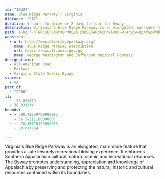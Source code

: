 ```yaml
---
id: "10327"
name: Blue Ridge Parkway - Virginia
distance: "217"
duration: 6 hours to drive or 2 days to tour the Byway
description: Virginia's Blue Ridge Parkway is an elongated, man-made feature that provides a safe leisurely recreational driving experience. It embraces Southern Appalachian cultural, natural, scenic and recreational resources. The Byway promotes understanding, appreciation and knowledge of Appalachia by preserving and protecting the natural, historic and cultural resources contained within its boundaries.
path: e~bgFr~h`NRKJEFGd@YXQPMbCyA|@UdBElARdAj@r@l@n@~@|ArDjA~DpAfGp@fBb@f@b@X|E~Ax@r@Xr@NjBc@fCoAlESxB?rCRrBn@jCbAxBtAbBlAp@tAP|@CtAa@pDwBnA[d@Er@Dt@XbAr@\d@|E|I~AnEz@nEzBhOzAfG|ArE|EbL|DxHbDzFbBbCrAlArBfAxHzBrBHpFc@dBEpBTbAZ~@p@hAdAhFfHrAnAhBx@fFjAx@f@r@v@bC`ErCxDbBdBtDnCpBv@xANrFOvBL`B`@vAx@n@p@^x@n@xBNzA\~INdBn@lDhAnCrCvD~MhMlCrDhEbHxBhC|BzAlE`BdO|BrCfAzIlFhAP~AIbAYhAy@nEoElAy@vFeCbCmBh@y@j@sAdFsMhCiElC_D`BmAvCkA`Dm@|Ee@xA_@rFyBtAK|Ab@x@r@d@n@n@pBp@~Cx@fC`AxBx@lAjDvDvHhHrC~CrBrCxC`Ft@jCTtBAdCe@nFJjAh@`Bx@pAbAjA~AlAbAl@nA^r@DnAKrReFnB[vA@rE~@bAJv@GpDqAn@KlADhAp@p@lA`@xAj@lDfAtDj@jAt@jApCdDx@lAd@hAh@jCRzCC|CU`JH~Ah@rBrDlFNl@Dz@OjBsBzEi@pCErANdBr@zBx@rA~AxAhBp@hDn@x@\b@d@j@fAhAxEp@dBd@`ArAxAbCvArA`@tAV|@@zCW`BHp@Xf@`@^h@^lAJ`BG~@S`Au@vAgB`Cc@vAI`CPzC@vASdCWfAsBlE]xABxBt@zHr@xC~@lBx@jAfEfExBxCnAzBrE`KpBxChAlAdBrAjHrDnAxAxBjEx@lA`FrE~AxB~MxXnCxDv@tAp@vB`AlFh@`BhAdB~CxD~BrEx@lA`DxChDfCvBpAhBh@dDn@fBh@pFpDnF`BrA~@bDzCfDrB|B~@hAVhAFbEA~@Ll@\z@z@hA~CbA~ApMnKfBfBj@dA`C`Ht@|Ar@z@fFnEnAhBz@lB`BlHd@tAh@fArDjElDpDjA|@fC~AzFjChDxBrDtCbAh@vIzBbBrAr@xA~AzHbCdF^rB^lFX~A~@zBl@~@nAlA`HjDxB`BrApAnCfElH|RvAjClDhE|H~FbAdAdAtAbCvE~Zpt@dAlDD`AEnBe@`Bm@~@}HzFgB`AiDvA_AJiDEi@Dc@X]^[z@y@rDs@`Au@b@}@DoAe@wKgJmAw@_A]i@IyADiA^iA~@e@x@]dAUdB?bAb@pFJrBIbKHnJNvEhAbONlEo@tIu@~Di@rBgB`Es@bAkBfBiArAS`@YhAInBXpDBlGS`Fe@tFm@zEe@bCo@zBcFlMMn@IrAF|CxEhURzCWxBe@z@eAj@gFp@wJlC}AJyASoAk@kBsBkAkBS_@UoAUqFc@{@m@_@q@?m@Te@j@aD`Fi@\o@Li@?}JgBaE_Aq@IwAHeBz@_@v@StAC|@Fr@pAfELxAEfAs@`FBrGYrBm@vBOfAHjBXxAJfABp@U`AWd@YRqA\kHKqI}@_AGc@DyAfAoBpC_@hA?hAPl@XZjJrCh@p@XrAm@xGHf@Td@x@^pEEbAJx@Zn@v@^`B?fKNdA~@`CfB|Bt@lAh@fBDdBEz@O|@Od@s@`AmA^kCKwCm@e@_@]g@uBsF}@mAe@Qw@EuA^e@l@gBrDwErGa@fAi@`C]rCQxCJ~Fb@zDn@dDhAxChArB`HlJnAfCt@xB\`BT`DE|GJ`F~@tHbArGfB`JxCbMlCfJhBjFhCtFrAzBnLlP~@nBbBpFf@rDvA~PlArKhAdH~CzNXbCd@rJx@dErAfDt^~z@dAdE`EpVjA~EhAtCfBdCx@t@vFjDr@x@h@rANx@@dAOfITtBv@~DrDrNlBtFp@lA`D~C`@x@b@dBTrBBlAKpCm@hFB~APx@Vf@h@h@hFlCrBfB^p@nChG`BtClWb]n@j@h@Xx@DTIr@a@Xa@Nq@TuBB}ACmB_@}K?o@RoAn@mArEwBh@s@n@gBlBoNp@_Dl@kBr@kBtDqGbAqA|CaBr@W|Ea@xBLn@RfGjCpDbC`B|AnI~EnAX~A@`GkAtAEjDNrBIhCo@tAq@n@w@dEqJxCyDjAs@pAe@tBa@pFc@vDArCRbBjArIdJhDvEvBfDlAdCd@`CBzBa@pFB~@TrAb@x@|AdBnDfCfAdAhBfChAtBp@|@fAf@~APrBKfJeAvA?hAPh@Xt@dAvCnKn@~@`@^h@TfAHn@KdCs@`AM~ABt@TpA`AbDtFhAdA`@LpAEjAi@r@eAtBqF`@[nA]jAHhAz@fFlJhBdCh@X|CdAr@l@h@x@dA~Dd@hAvD~F|ApCtBlFpDnEZr@VdBh@lHnAtEzApCjCtCrBpA|D`BpAP`EDhBl@r@dAz@zE^lAV^nAjAfCtAnAb@lDf@~@?x@Qz@i@fFkF~@u@hA_@rAIfDd@fCr@x@^hAv@hD`Eh@j@d@RrAXrCDhBNhA|@rChFn@p@l@^p@LtDBp@X|@~@h@hANpFRlAn@lAlGxF^j@b@hBNnCTlBb@fAh@j@bCfBdARt@KzDuB^Kn@?r@JTJZb@fAvChAtDt@jDBdAw@tIBjAR~AZtAlA~Cd@fB|@rHzAtE`BlClFpFrXhUdAlAl@`ChAfJRlDG~AQx@Yj@iAl@iA?i@Q}BuAuAWs@JYTY^Qj@IfAC~ALlCTrBn@bDdCzHFX?l@S|@o@l@}DfAyAx@iAzA_@hAY~ASzBVlChBrG@rA_@pAQRs@TgBTyCWiEgAgAOeABiBZqBv@iA~@qAxB{BtFeAdAcGr@qAj@{ClCs@^wB`@oCLgAZ[Ro@dAUlA@tBb@`ENdDKfF]~BYz@e@|@iA~@i@R}Gl@}Ax@u@fAYnA]`He@nG?|AHfBb@~BrDbInA~Ej@~AfA`BrD~Cr@rAh@lCJnFl@lD`AvCb@l@hDxCf@`AX|ANxDTzAZjA|@`B~@pAx@r@x@`@lAP~DOd@DZEH?P?hC`BlA`AbCjCxAlB`HbL~@jAbBhArE|Bn@t@~BjEr@p@bAn@~BbA`CrAp@f@r@x@n@fAfAvCh@fD^fFn@jBhBzDr@rB~E|QfDrJvClGhAlBdAjAlBxAx@`AxBfFjAlAzEdDx@~@zAjCv@ZhEx@~@\pDfEn@XfE~@bFtElCj@|AJd@LtA~AfAlBn@j@t@NpCVh@Rn@XbBjBnAl@pIr@bC|@~A`ApIlIzJtHfItKhPlPhArBbChHZd@lAd@nCEx@@|@TfJnG~@d@zGdBhGbCfCvAxA?^Ll@lB^h@|FlF~CbBpBp@jAl@fA~@hAdBtClHhAlAfCx@zJrApHvAxJvCtF|BhSzL~DxA`ExClDzCbH`H|AdAdBXxAMhAw@vByClAu@z@W~AS`EYpD?pARpBx@bB~AjCzGhA~Bx@jApA~@jAf@rAXfERxCp@vAfAhCxDnBzAlHpDlFlBrAFpFmAbABnATlAx@d@l@|BvG~@rAx@h@xAd@vEb@zMfDzACr@O|AeAdAqAlAoBtA}CpCcMr@gCp@gBlAiBd@[n@Ef@Jd@j@Th@rBzKXv@b@p@h@`@lDdBlGrFhEzBt@dA\~AB`AIxAi@xAgCxCk@~@WfA?j@\tAr@jAzCpDnFpFjB|Al@P~@BlAUrEmBlCe@vFKxEB`IZ|C^hAVjBt@`@Zl@l@v@x@PRLPLRVf@h@lAXd@HZH`@Dh@Db@@nB@xAB|@FjAHd@Tp@HZN^JXR\Xb@VVXZJJPLTR`@Td@Pb@NtDx@hBXt@LxBd@nAX\H\R`@Z`@^vBzBZXXT`@Rn@V~@Zp@XZTVVNRDFJNNXJVHb@Ll@PlAHf@Jb@HVTf@HJLPNH`@Tj@NVBXARA`@Kr@[nB{@h@[b@Qx@Q`@Gp@En@AXA^C`@Bf@Hj@LjA`@b@HLBB?LDdC`Aj@TVFRDRDb@@RCJCRIVUjAiBTUPMRMREXCZBTDLFPJ`@ZhAnAbBhB^d@tAdBr@^h@LjAErAs@hAgB^_AxDoPl@kBd@y@nAgBfB_BxBmAxBk@~@E|@HdAZv@d@xAfBxClGx@|@lA`@h@Cx@]PQv@cBd@}BTkDAsDSuBY}AsDqLy@qDi@qRu@mFOkCJ_Ah@oA~@y@rA]|@EjBVv@XhCzAh@Pj@?f@M|DeC`AEpAd@xEdDbDfBpDdAvLrBlBn@~DxBxB|@bC^nGFhBVd@X^d@Rh@JdA?~@oAhJNbBb@t@^\x@RbF_@|@D~Br@xDlCdF`ErIxIfBxAnBlArEpB~LbDbBVhCDlDe@nBAr@FlGrAbBL`FSbFe@rA?x@LhAn@z@hAfDxIh@l@h@X`ANp@Kt@]|EmEr@YbAOtA@|A^jK~DhBXn@?tAW`Be@hD{A|B}AtAcBbB}Cx@mArCmCfDkCdFoEpDsFbByEd@yBd@cDfBcRj@wCf@sAbBmCbCgBdCw@vB_@pLD|DYvC_@jNaCbFe@`EQ|F?zKd@hHx@zD|@fH`DbFtDbB|Bh@hBPvA^rGf@lCxA`C^^rA~@bF`BzGbA|Ef@dPlAzARtHpCfGl@xCv@hBz@`BrAn@jA~AzHb@fB^x@|CvD~@rA~B`FvGzIvDnGlCzHbElNfD`I~@`DT|AbBxZ^vDlAtJZrAd@nAbBdCfAr@x@\zB^vACrBk@tDuBfA]`GYbGiApK}@dIiAlEWhB?`IXnBZ|BpAjA~@fClCb@x@ZdAN~AAlAiArHQzHkBhKMpBAhBTnD^rBn@nBdGrMTz@vEjb@hAtIdB~FfCnGp@~B`@fBZjDHhGItLObCi@`FKxB?pr@D`HP~E`BbVNlE?`F]xDe@tCm@|A{@dBwAbByBbBmJfF}ClCeAxAmAlCcGpQm@|@o@p@eBf@}@CmAa@eByAgD_FsAmAcBs@kAE}@JkJ~BaBn@}CdBaCvBsBfCqArBc@dAOt@NdA^^^J`E_@rEEt@Sl@YrBmB~AeAbBs@j@ErAPbAh@~@lAh@vBHdACfHlAhHDlAEbA_@~Bg@nA{@jBgGfKMr@Bf@Tp@f@^dCt@l@p@Tr@Dv@B`K]|HU|COfAo@fB}EzG}@vB[nBDj@Xx@h@^r@JrCErDm@xAk@hAy@lBsCv@_BpA{AdAq@|BSn@FrB|@vFbEx@bAh@fAh@fC@rBKjAs@~B_CxEObA@\Nd@|AfCZ~@PrAFtDLjAx@dDNlA?l@c@dBkH`La@x@Ox@Dx@^z@rB~Ax@~@^vA?zAsBvODvAbAxEDx@EzAi@|Dk@rCgFxPwA~Gq@zFOrC?xAFd@R`@ZXfAT|DkA|CK~@Sn@e@r@qAt@u@r@W|CGd@Yl@_AdA_DZY`Cu@h@]|DuFxBkBzAy@pAe@jAAb@L^XXr@Dl@O|CBrATr@bBxCh@nAXxAXvC^tAh@v@lH~EtArANXHl@?z@S~CFdANl@Xl@`@^jDbB`@x@Lz@nAz[b@vBZj@l@j@fFpBzAFjDYv@Rh@x@p@~BxA`JPlDBrFM`CQl@Yb@u@l@sB`Aw@p@uAjBc@XeANyBOgAFeAXsBdAs@j@Uh@IvA|@hM?|@m@rFC\NhBlAnCnCvDr@f@vDtA|@v@n@fB~@~I^jBn@rBl@bAz@bApDlC~@`AhApBhAxDhDdP~AlKlAfLh@`Br@~@xBv@xAx@b@f@~@dDx@bBlFvGjAfBh@xAl@`Kt@~ChBzBfAzBx@lDd@pAhAdBlAVnAQ~As@rAsAbBoAfC}B~G}BbEgBbKuFrDwAdEg@nFP~EfAxM~EbBHvF[t@Lr@j@x@xBp@xEfBhI?~@SjAeBhEYxAEfAD|@ZlAb@~@l@r@j@XjGpBn@f@nCdDfEfBr@l@jCrE`A|@hALdDqAx@Kl@Vr@jAPnAE~Gk@rFgAfGUtBCjC\fDTdA|@nBn@|@hA~@tAd@bAL|F?|@d@~@fBN~A?jCIlAy@hEI~ARrFIhHLbAn@nB~@vAnAj@vA?xEeAtAJfAl@jIhMdB|BxAlA|HtEjBjBzDfFjBlD`A`DR~AH`CNjATfAb@~@j@~@v@p@|FnCn@p@^j@XfABz@IbDc@fC_ArD}EnKSx@I~@H~AXjAZz@fBdDfDrErBlB~AdArChA|Dp@vD?nB_@rEsBh@Kl@D`A\|@`AbBdCj@h@v@b@jAX|DP~@f@\j@Rl@TdDt@|DN|AA^S`AcBrCUp@Ix@?r@^~A~AzElAnHZnAv@lAnAzA^~@Hv@IhDB~A~AzFx@jFd@`A|@j@rAPbCEhAXhF`EhAxA\fAJdASzFV|Ax@lAlJfInBhClA|BRnA?hAo@zE@fAXv@x@f@r@Ad@O`DiBnB]bCJbDx@vDrBtC~B`G~F~BbBfBbAnBx@zJ~C~At@fBdB|C~FZXbAXlCIx@VZ^Rl@Dj@ErCNdAXh@bAt@rE|@nAt@t@r@jKnO|A`Dh@pBH`BO`DSjCBtBTpAlBfGJxANtFRpCh@hCx@jBxAxBbDfEtA|ApCzBrCpArFfBrAl@xDzBbCvBfCdDbBpD`BrG|@vFh@`F^nGEfBSbAuAzDIr@?`BXdDWfAW\iAZaDDk@Nm@ZsFjF}@fAeAzBw@xD[jCYx@_@f@s@R_DGyAJkFrAmERk@RyAdA}CtDgAdB_@|@i@rCWfF]hC}AfD_BpBeAr@iB^cDLwARcCx@}BnBy@`Au@vAiDhIcDhFi@rAc@bC_@j@o@Ro@Og@g@eBaD_@c@y@a@o@?o@f@]~@SdBAzAc@~Au@|@iB`Ag@j@Yf@qA~D}@`A_AVy@AaN_C}@Lm@p@qAzD}BnDYt@YfCOlDo@`CaLtUcBhEy@lDsAdKy@zCiA~AmEtBe@^_@~@c@xCc@v@u@^yDEw@d@a@`Ai@fGmE`Tc@hEOdJHrB^tCdAxEBv@IxAu@bDYdGOl@_@d@s@^mCx@mClBuD`FiAvBw@|BKbA@lBl@~BhBlEtAbEzCpNtAfBlD`CdA`AlAnB|AlE~@fDXlBXfMd@`DzNne@t@bBx@rAf@j@z@h@`Ab@lKlChAl@|@p@z@z@tFfIxDlEnPlM|DfFnBxBdQjOfAhAtD`FfAdAlF`EhA~AhBfFRtAXdFZzA^n@vA|@pKjDfFjCdDrBfBnBx@rA~@|BjH|TbDnG~AdBlEdC~@rBx@`Dr@jAjAt@`DbAt@`@lArAdBxC\x@RdATfG^dC~@hCfG~M|CvHrI|UdDjHbDrFxAhBrJxIx@dAf@lAdAtEXv@h@x@bClChAxBj@dCn@`Hr@xB~@lApDrCrA~AbIvQrApBd@d@r@Z`Ep@nA`@bAj@dBjBpBpD`BxBpAt@lEtAhA|@d@t@b@~AnAfIj@lBzB`Fd@vAP`AFfACjHTrArChGXhAbAhGb@lAbApBnBfBlBv@bGfAd@^v@dAnDzM^r@rBhCTj@RjAHfERrAn@rBdCjFv@nCPxAv@lLV`Bv@vCr@`BfIjObEfIbApC`AtDbAjF|ApLb@bBnBtFRfATpCDxGUhEs@jDyA~EO|@EpBXtCd@vBtBxGl@zB|@fIZvApDtJTbBHhCPfAl@jAn@f@nDxBf@d@x@rAt@rCHnA?pAYxCe@rAs@rAiEdG]lAAr@NdAhB`FZlBl@|M^bD^`CnAtEvC~Id@zBHjB_@lFCfBHdAl@lBhDrGr@zBhArFdArC|@~AnAxAxAfArAp@vFlBtA~@n@~@n@zB~@`Ib@jCb@~AlBfDn@r@nB~AbFtCfDpAfCv@dF`A|B?xAMnJeDxBg@bBEbAJ`AXbAf@nLzKtAp@hBRnAEpA]bGiDbBm@hAW|CMrGX`DElNsB|C?bCTtJ|BtBXpBFxBArC_@pOgEzB_@dAE|ELdNlBbCErAUnAe@dI{F~CkB|D_BpEgAfGg@|E?bF`@rDr@|CjArCxAvGbFpFxFlHlKhDhDpD|BvL`FhBfAfB|AhCnD`G`MrBjDnBhCrBvBrFfElCtAvJ~DxDjBpGrDpSpNhGvClCx@rDn@vFp@lHBrQWbJFrM^zJv@bCf@dBp@jElChBfB~AvBnSvZvCrDrFtF`HlFlF`DbF~BjGxBbCrAbCrBlFnHr@h@~Al@xADz@IlB{@hAmAr@kA^gAX_Bb@aETcFNyVh@gMx@uIbBaLhAmFbAoDtByE~@eBlAgBxCeDbByAdBkAfCoAfDmAhFkApC_@tEMjENxEp@|Bd@j^pLzFpAdDd@pBJzNFfF^bC`@tMbDbC^~CT`J^fFHbCN~A\|@^bBfAtAfBbCpF|BhJnA`Mx@~Ut@jCn@`AvApAbA^rFz@|Ab@lHfDlEdChB`@fDdBbBj@nElAjJfBbCp@|CrArI`GdFjElElEbDpDxBvClChFnCrHhCfJlAdFlAnHnDlb@~@pHhAvFrAbF|@tCnCfHxA~CnC|EzCrExElGbGpG|VjUzCfDzAvB`CzDlCnFdBjE^jBXfCBrBM`B_@~BgDpO[|BUlDHfEt@tEn@jBlAjCjAzAtFzFdAxAbBjDr@xBx@fET`DD~CIjBQbB]xBoBdImCtI}FbOi@vBUxAGnALrBXpAt@dBfG`IvDzIdAdBlArAbDfCvH~DlC~@bFlAhALrAAbH_ApCErBLrCl@rCpAhCnBrBbCdAlB~ArEv@zEDzD[dL@`DBdBPlCf@`Dh@xBx@rB`BrCpErFnAjBh@fAn@fCLfB?~AcAjJI|AH|Cb@bChAjCt@~@bAv@hBt@pJvBhAf@t@j@`AfA~BjDpHdM~@pBb@xAxCbP|BxI~B`H`HdPb@xAd@jCRxHTtAXr@d@p@lDpDnBlClBlDdA`DbDzL|AfD|BrEh@zA^jBTpB?h@@pAFrDBpA@NFh@Hf@r@pCZlAz@zDH`BOdBc@~Ai@x@_Av@qEzBkCrB{BfCuBrDiDlIwCzJcCzMi@lFEnAC|Eh@vODdFGlDi@zJ?lDTtBXjBhD~KvA`Hv@bG\dGBzBMdCyArIc@zCGlCDrAd@jDtAfFlBnFfB~DbFtJn@dBh@lBTpBn@tIl@rBj@dAbA`AbAf@r@R`Gt@rKzCbBL|ABbF]lAPbAn@`@n@fClGhAlBz@t@pEdCr@z@Tj@Hr@@r@QpAUj@i@p@cC|Ag@d@e@bAKr@?nAdAlL?pA_@zFDlAHX~A|CfBnCfGxHrElElB~AdD|BlHbEhAz@x@~@v@lAr@jBJ~@E~@Yz@o@v@mATmCIo@Hi@VsBtBy@j@{@LmCCe@Lc@Zc@v@eB`L_B|FIhAJz@hBxDNj@LfAcAtOI~Bh@zI?`BObBc@tBcBdEUdAOlA?dA\rDd@tCrAlFh@tA`@v@`Ar@hAVt@?bDe@|ADbBf@tCdB|@r@`ArAf@lBHpBThAZv@hA~@fAPdCQhB@dGpBhADx@MrAk@~FyEjEeEbDsDnCmEhA{BfAoC^cBHeBS{DBmBZ{Ax@uArDiD~AkAhAa@fBQbBLx@VhBdAlBtBhAbC^tA~@nGXvAd@lAdBdD\`BH~@I`BYvAoAxDS~@Ez@Hv@^lAb@f@h@\nD~@lAb@p@d@vA|AvFbIjAjAv@f@z@\pAR|GSbANp@\xAxAnH~IhA`ChBvI~@dCbBfCfG~Gx@rA`@jAh@fCFrAIvBc@hF?xBNjAh@xBb@fAhAfBdC~CrDhF`HzNb@p@lD~C|C~AlGx@vHs@|BZrCx@|CtDvHzU`MnPrDxHfDtDtPzOfDlDnC~CnLjOxA|AnBlAlFdC~J`EhBp@hC^fKElCFtKxAxADdBEjMkBlBEbAZvEvDrAXzAG`GaApGNhBUbFmEpFsBr@_@d@i@^s@RuACsASyCBy@X_AX_@x@WpHIxBU~By@XSd@y@Rs@?kBgBiGQsBDkBr@aG@aC[sBcCaGUkA?{@j@eB\QnAD~DlA`AKtAm@xBmB|AqBxBuDtAyDv@{Aj@k@b@KlAJh@XnGjEpDbBdDbAvARh@DbASd@_@x@oAvE}KxCsFhAsAlBeBbCgBdAa@lAKn@Xr@~@~B|FdA|AhAz@l@Vx@JxBE|Am@nR{LhCq@~BQxId@fLMxAD|ATxCpAlA~@xDlDr@j@hAd@jBXtGLxDv@hAf@lAz@jAjAlAfBrA~CxChJfBvE~ClHbDhG|FfJfBrB~BpAfB^xBD`Jo@bGGvCSxB_AtCmCpBcAbCi@fHe@bB_@rAe@z@s@h@q@b@y@ZgAReAn@}IxAsFTo@lBwCbBeBbCkA|Ba@hCEtN`BpG^`ISl@WpAaAHKFMrA}AfEkG~@u@|@c@lGeA|BEvDRdC`@~HpBpALlABxBWh@SrByAj@qAXiAVkEOgID_B`@cDv@}Bj@aAvA}AnCoAhB]r@?hBX|Ar@x@v@~@~AXnARdBStUn@vPh@dEh@xBbA`CbBdChCrBnBx@|EjA|Af@t@`@x@v@hAfBlD~IhChEbCrBbOfIhBbB~@xA^`AhAnF^rAb@|@bAjAdBz@vDRrBd@`HdFzCfB~FnCdBtAtAtBr@jB\~A`@zEv@lDp@pAvAlAlAd@xALpJqAzALxAh@bBxAxBlAzCz@lEb@jBDzBOjE{@fCw@lAUhCElBXzBdApA`A~@dAdOnUtBbCzCvAtDr@xBl@rAv@vA~AbA~BnAbGxDtShC|KfDlK~CjI`EhIbEtGfDpEvGhHtAxBvD`I|AfBdAv@rBx@tJlAfLlCvFbAbDZ|CJ|BCnCUpCm@bDqAbWaQvGcDpIyDnAqArDuF\Yf@Qr@ElA^n@v@ZrAGlGXlBj@`AdIxHx@rAPx@H~@UzA}B~DYjBh@hPb@lF~BhJrA`Kr@lBh@~@|GnGrBbChCtDrAvAhBlAjKfFdDfCjBvB|IzLxBfBvDlBtLnCbDbApJfEzAX~GMtANbBj@n@^rAlAlJnL`E|DvCxBzOvJtI~GhEhExBjC`DdFdCzFn@rBl@rC`J`i@hAfEjA~B`CjC~@l@rAf@tB^dHj@jBj@jAl@xBzB~FzKjDpEdCxBfIfFf@^bA~An@bBXxCSbZHfAh@bCpAvDLhADrDLxAZbArAjCn@dBRfAFfAGbBw@rFUtDBfG^fFh@rCd@jA~@zAfErEd@bAnAtDjClFj@lBT~CkAbMJrCb@~A|ErMXlB@zHRrAXt@lCjEd@jBLlB]lHHfAR~@xFnMbBnFh@hCb@xCTvCDvDO`JDjAf@zC~@rBdAlAr@d@~@^~AR|BGtJ_CxBYtBKjBDnBXjAZfAh@zHfHfI~EhAfAhBnChAfClTlo@nAdCt@`AbA|@lAr@hHtCfHdFhA`@vB\tB?vB_@zIeEtBo@xAWlBKlAJzA\fAb@dAp@vAzAn@dA~@jCx@nExClVr@lCn@lAj@p@|@f@fBd@pMf@nDdApEfDlFrFhDzB`Cp@vIxA|Ad@bCxAz@t@`J~J|AxArBrA`I`E~A|AlEhFhB~A|BlA~Aj@nK~AnAZhAj@dBdBrArCvB`HlDtHZjAx@`GbAhEbAbCz@~AbE`Gf@~@t@tB^~Ah@rEHfGS`s@NfENtA\bB^z@nAjChBtCxAvA|@l@~Bj@fFLhCX`DjAdBrAh@x@l@fBN`A`@~FVrAt@~ArA~Ax@j@zAd@hN`BlBl@rBdAdAx@bAfBd@vBLrCCfDYrCy@zDyC~Im@lEp@|JFtDG~Hm@dIC`B\rCbAdChBnDhBnHZh@x@l@`AJt@KhAy@|FgGbA_@n@A|@Tn@v@Xh@~@bDh@dA`@\\Jj@Bf@Kj@k@^s@bC{KbBgDrAsAdAk@bAShAG~ANfB~@`FtFt@d@r@TnC\~@d@rBpC|@x@TFlAHz@WrCgBfAKrFdB|G?lAJ~@TdA~@f@r@d@|AdAtKVfA^~@xA~A|EtCbEfDrBdCj@jA`@rAVxAl@fH^`HRrIOzBwAlHEfBTfAXh@^^bAXpIe@hAFr@b@t@nALr@ZdIr@fHxBnPx@tD|ClJXpAJrAIrByBfI[lBSfCEzAJvCTdBh@rB|AtDvCjErHnFhBlCf@jAnBvOTjAlA~CbBnBtAbAlC~ApGzChAjAnAlBh@rAbB|I`@dAr@hAnAz@lAXbEj@hCR`CDxAEhAMhAe@rAy@xDaEfDsE`ByCl@sAr@}Bt@mGr@{Aj@g@`A_@n@?nAZxA|A|BzDbB~DbBhFdAjFtAtJ|@xD|EjMbAhErBxSt@jEbA`DrCxEdArAfBrAdB~@lBj@zLhA~JvBhBXnCJlBEtMyAnADxA^xA`At@~@^x@r@jClAzG~@hCr@~@zAvAbAd@~ItBdCjA`CxBbD`Gh@f@hAd@hADt@Mr@_@xAmAh@w@t@aBfBeIx@aBhAgAhAk@hG_CjIiGhC_BnRoI`DkBrAyA~AmCx@sBhAmDz@kBfA{@x@]hAKt@H|@XtAfAbA~Bz@nDp@lFZtHOvKBfB^fBp@dBvAtAx@j@z@VrJrAxTlBbLd@hLQhC@pHp@|FvA|Al@vKrF`ElBbCz@`IpBpJlAdBXx@^lAjAt@xA`D`OjCzHxB`ErKfQn@nAz@rCRdCT`HRxAd@jC|BfHr@`FDfC_@tMDlE\`DtBfLhA`Kr@`Eh@jBt@fB|AxB~BpBlCfAbC^nCDxBS`Cw@fF{CxB_B|DyBxBQbAPxAx@`@^jC`Fn@x@lBvAnEfB|@x@^r@Z`B?bBKfA_BzEWfAOpALdCrDvNr@lD`B`Lp@vCzAtD|AfCvHrIlD~CvCzBx@f@~@\~ARfDLnDExCb@dHrBhCf@bAJlHFfDd@lJdD|RzIxCfA`EfAdEn@`E^pGnAnFjBfFxCjGrEjLlKxAvAjA|ApBrDn@jBh@|BxB`Nx@jDrEnMh@lBxD~^f@vDd@`CbAhCbBpCbB~AhB`AdBj@fB\rDRxSC`FHrFl@hAd@xAdAh@`@~@rAx@`Bl@dCNdAJ~BIzCu@tFgFxR_CpLiA~Hm@nFYjEHfDTlC~@xCjE`IhCxGvDhLvGpOp@vCL`ADvBIlC[rBs@~BoB`FcClHyAtFiAtFs@~EYjDChBVrDd@~A^p@|@x@x@Xn@Fx@AxFm@fBHbA\nBrAhCrDvApAz@^dIzAtAp@bCfBpDxD|EnGtClEfB`DjAjDfAlFz@zGf@dHJlFi@tDaGbU{@tQc@fCs@dBiAxAuA`AiBd@uL~AoBd@wDnAcHpD}Af@_B^yHr@a@LyBpAcB~BgA`EK~@eAzQw@`KuBbSqDbVmFbWgC|HeDpHyA`CqKbNaAdBy@zBe@xBIjCBfCRxAVrAbArChA~Bv@~Bh@`CPzBHbCCdCq@rSMlKB`Jn@v`@I`Ck@tEs@dDoBjFw@`BoCrEsC~CaFfEcEzDeArAgDfFiBrDgQxc@sCdEiFfFe@`A_@rAM~AL~BnFfg@pFde@ZdFGfCStA_@~Au@|AcCtDc@lBEpANhEIdCo@dCsAfCy@lB_@`CI|BBxBNhCXpB^xA^x@hAjAdBr@jHxBrClBdBrBx@~Al@`Bx@dD~@vGXpGO`H_@zCYpBmG~Xg@lDQ~D@nDVpCj@pCbCnJt@zFVnHMpHUhBiAjDu@pA{CbCkDvD}AzDYxA_@zFHvFT`CdAbFhA~Cb@x@lBpClDtCh@p@`@p@Rr@H`AEdA}@tG_@zDE|DNbDd@jDn@~An@z@|DhDl@z@X~@NlAHvBGhGF`CVxC`BdHz@nBvBpCt@f@vAr@|FfBjAt@f@l@n@xAPfAFjGNnBd@rArA|Ar@`@bF`BxBbAvBlA|EfDzAr@`D~@fLzA|Bt@hB`ArApA~@hAt@dBb@rBD`AAvBg@xCcC`JQrBDdAb@fB`ArA`Bp@lD^dAXnAlA\r@T~@H~@ClAa@lFCnDN~HbA|RjBhR\xBlAxEtB`FrB`D|A|AhD`B|AXdBJpLMlDRzCr@zBz@pBjA`BpAbCrC~FfKnArAbHhGlB`CbBpC|BfFfK|\hBzElBvD~B|BnN~JnBhCv@xA~@pChClMh@rBx@rB|B`Fx@xBVxA`@rDNfDN`HC`I_@xDoBxHm@bDEpAHtANjAZfApCbFtC`EfDzDrDpDdAl@hA^~Gz@z@\vA`AzArB`C~DnAlCr@zBXjDItBWvAoAxCyDbF]v@Kx@CrAN~@vAdD~CbFrB~BfEjD|DtBfLpEzBf@nCJxAKl@Qt@J~AS|ADr@RdAz@d@n@Xn@vAdFt@lDx@zFb@dEPxDF`E?xCWhPBdENnDZ~CbC|MR~BK`CYpCcE~TIj@Cb@En@?l@R|ChAlFZfEK~C}@nGIrABpCNfFr@|HVpBl@dCfCzHNlCIjAUbAgBbEcCtEyBjDyKlOMRQZM`@M`@G^E`@Af@?XD`@DXLh@JZLVRZRRpDpD|@~A`@tAr@|DnAfDlAdB|DnEhArBb@pAZzAn@~G^~B|AnE~ApCzHfIlCpDfOlXpA`B`Ax@|Al@jGb@rBh@hCvAnAfAvAdBhClEbAfCnAdEn@rCd@dDlAbK~BfIx@~AlDbFfBpBlFjElDbBhDp@jBDxHs@dBDrARhB~@t@r@fC`DtAjAbD`BpBXbB?lFSfJk@rC[dAY|@c@|DiD~A_AvCi@hBHlAT~@d@dC|BpA~AnAnBhCzFlAvEx@fF^`GIxCYnBe@pBgEzIy@pCYnCe@xJmA|EyBdGUxA?fBN~AbBrGN~BF|DV|AbAnBbGbFxB`CnB`DpA~Dh@xCPlFEfB_@tCgA|CeWjd@mAnCy@`CyAlGu@xHGzBFbDJlBh@fDRr@x@dBhAhBrFbGbAtAbAdCZlAXrBt@bL^jDpAfFdAjCx@rAx@t@tAj@`APdBElEq@~@?h@Jx@l@X^bBzEt@bAx@^|Et@r@\bAt@z@vA|AlEx@fA
websites:
  - url: http://www.blueridgeparkway.org/
    name: Blue Ridge Parkway Association
  - url: https://www.fs.usda.gov/gwj
    name: George Washington and Jefferson National Forests
designations:
  - All-American Road
  - Parkway
  - Virginia State Scenic Byway
states:
  - VA
part of:
  - "2280"
ll:
  - -78.858179
  - 38.031234
bounds:
  - - -80.91259799999995
    - 36.56211100000007
  - - -78.85716199999996
    - 38.031234

---
```


Virginia's Blue Ridge Parkway is an elongated, man-made feature that provides a safe leisurely recreational driving experience. It embraces Southern Appalachian cultural, natural, scenic and recreational resources. The Byway promotes understanding, appreciation and knowledge of Appalachia by preserving and protecting the natural, historic and cultural resources contained within its boundaries.
